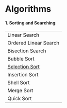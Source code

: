 # Algorithms

#### 1. Sorting and Searching

|                                                              |
| :----------------------------------------------------------- |
| Linear Search                                                |
| Ordered Linear Search                                        |
| Bisection Search                                             |
| Bubble Sort                                                  |
| [Selection Sort](https://github.com/shazzad-hasan/Algorithms/blob/main/Sorting%20and%20Searching/Selection_Sort.py) |
| Insertion Sort                                               |
| Shell Sort                                                   |
| Merge Sort                                                   |
| Quick Sort                                                   |

